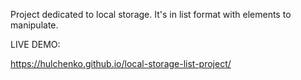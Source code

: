 Project dedicated to local storage. It's in list format with elements to manipulate.


LIVE DEMO:

https://hulchenko.github.io/local-storage-list-project/
